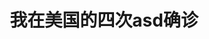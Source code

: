 ---
title: 我在美国的四次asd确诊
tags: [孤独症谱系, 自闭症, 孤独症]
color: secondary
description: 我不能让她的判断误差影响我后面可能得到的帮助
external_url: http://mp.weixin.qq.com/s?__biz=MzIyMzgyMjY5NQ==&amp;mid=2247484098&amp;idx=1&amp;sn=d6272db703957dd22fe0358f32acf6a0&amp;chksm=e81914cadf6e9ddc51fb375f0be439819add15912519e793ea553448b5f31c304e0be265d847&amp;scene=27#wechat_redirect
---